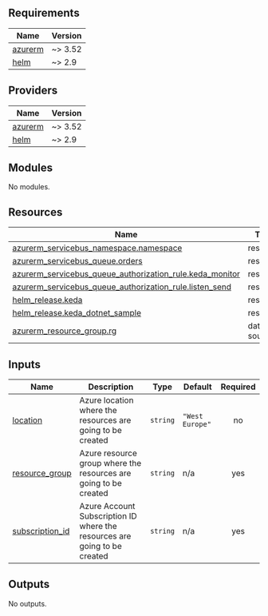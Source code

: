 ## Requirements

| Name | Version |
|------|---------|
| <a name="requirement_azurerm"></a> [azurerm](#requirement\_azurerm) | ~> 3.52 |
| <a name="requirement_helm"></a> [helm](#requirement\_helm) | ~> 2.9 |

## Providers

| Name | Version |
|------|---------|
| <a name="provider_azurerm"></a> [azurerm](#provider\_azurerm) | ~> 3.52 |
| <a name="provider_helm"></a> [helm](#provider\_helm) | ~> 2.9 |

## Modules

No modules.

## Resources

| Name | Type |
|------|------|
| [azurerm_servicebus_namespace.namespace](https://registry.terraform.io/providers/hashicorp/azurerm/latest/docs/resources/servicebus_namespace) | resource |
| [azurerm_servicebus_queue.orders](https://registry.terraform.io/providers/hashicorp/azurerm/latest/docs/resources/servicebus_queue) | resource |
| [azurerm_servicebus_queue_authorization_rule.keda_monitor](https://registry.terraform.io/providers/hashicorp/azurerm/latest/docs/resources/servicebus_queue_authorization_rule) | resource |
| [azurerm_servicebus_queue_authorization_rule.listen_send](https://registry.terraform.io/providers/hashicorp/azurerm/latest/docs/resources/servicebus_queue_authorization_rule) | resource |
| [helm_release.keda](https://registry.terraform.io/providers/hashicorp/helm/latest/docs/resources/release) | resource |
| [helm_release.keda_dotnet_sample](https://registry.terraform.io/providers/hashicorp/helm/latest/docs/resources/release) | resource |
| [azurerm_resource_group.rg](https://registry.terraform.io/providers/hashicorp/azurerm/latest/docs/data-sources/resource_group) | data source |

## Inputs

| Name | Description | Type | Default | Required |
|------|-------------|------|---------|:--------:|
| <a name="input_location"></a> [location](#input\_location) | Azure location where the resources are going to be created | `string` | `"West Europe"` | no |
| <a name="input_resource_group"></a> [resource\_group](#input\_resource\_group) | Azure resource group where the resources are going to be created | `string` | n/a | yes |
| <a name="input_subscription_id"></a> [subscription\_id](#input\_subscription\_id) | Azure Account Subscription ID where the resources are going to be created | `string` | n/a | yes |

## Outputs

No outputs.
